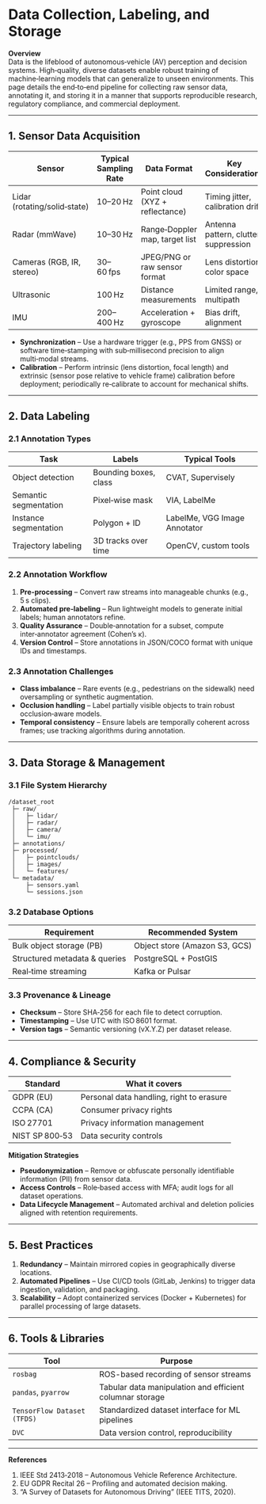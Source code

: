 # Data Collection, Labeling, and Storage  

**Overview**  
Data is the lifeblood of autonomous‑vehicle (AV) perception and decision systems. High‑quality, diverse datasets enable robust training of machine‑learning models that can generalize to unseen environments. This page details the end‑to‑end pipeline for collecting raw sensor data, annotating it, and storing it in a manner that supports reproducible research, regulatory compliance, and commercial deployment.

---

## 1. Sensor Data Acquisition  

| Sensor | Typical Sampling Rate | Data Format | Key Considerations |
|--------|-----------------------|-------------|--------------------|
| Lidar (rotating/solid‑state) | 10–20 Hz | Point cloud (XYZ + reflectance) | Timing jitter, calibration drift |
| Radar (mmWave) | 10–30 Hz | Range‑Doppler map, target list | Antenna pattern, clutter suppression |
| Cameras (RGB, IR, stereo) | 30–60 fps | JPEG/PNG or raw sensor format | Lens distortion, color space |
| Ultrasonic | 100 Hz | Distance measurements | Limited range, multipath |
| IMU | 200–400 Hz | Acceleration + gyroscope | Bias drift, alignment |

* **Synchronization** – Use a hardware trigger (e.g., PPS from GNSS) or software time‑stamping with sub‑millisecond precision to align multi‑modal streams.
* **Calibration** – Perform intrinsic (lens distortion, focal length) and extrinsic (sensor pose relative to vehicle frame) calibration before deployment; periodically re‑calibrate to account for mechanical shifts.

---

## 2. Data Labeling  

### 2.1 Annotation Types  
| Task | Labels | Typical Tools |
|------|--------|---------------|
| Object detection | Bounding boxes, class | CVAT, Supervisely |
| Semantic segmentation | Pixel‑wise mask | VIA, LabelMe |
| Instance segmentation | Polygon + ID | LabelMe, VGG Image Annotator |
| Trajectory labeling | 3D tracks over time | OpenCV, custom tools |

### 2.2 Annotation Workflow  
1. **Pre‑processing** – Convert raw streams into manageable chunks (e.g., 5 s clips).  
2. **Automated pre‑labeling** – Run lightweight models to generate initial labels; human annotators refine.  
3. **Quality Assurance** – Double‑annotation for a subset, compute inter‑annotator agreement (Cohen’s κ).  
4. **Version Control** – Store annotations in JSON/COCO format with unique IDs and timestamps.

### 2.3 Annotation Challenges  
* **Class imbalance** – Rare events (e.g., pedestrians on the sidewalk) need oversampling or synthetic augmentation.  
* **Occlusion handling** – Label partially visible objects to train robust occlusion‑aware models.  
* **Temporal consistency** – Ensure labels are temporally coherent across frames; use tracking algorithms during annotation.

---

## 3. Data Storage & Management  

### 3.1 File System Hierarchy  
```
/dataset_root
 ├─ raw/
 │   ├─ lidar/
 │   ├─ radar/
 │   ├─ camera/
 │   └─ imu/
 ├─ annotations/
 ├─ processed/
 │   ├─ pointclouds/
 │   ├─ images/
 │   └─ features/
 └─ metadata/
     ├─ sensors.yaml
     └─ sessions.json
```

### 3.2 Database Options  
| Requirement | Recommended System |
|-------------|-------------------|
| Bulk object storage (PB) | Object store (Amazon S3, GCS) |
| Structured metadata & queries | PostgreSQL + PostGIS |
| Real‑time streaming | Kafka or Pulsar |

### 3.3 Provenance & Lineage  
* **Checksum** – Store SHA‑256 for each file to detect corruption.  
* **Timestamping** – Use UTC with ISO 8601 format.  
* **Version tags** – Semantic versioning (vX.Y.Z) per dataset release.

---

## 4. Compliance & Security  

| Standard | What it covers |
|----------|----------------|
| GDPR (EU) | Personal data handling, right to erasure |
| CCPA (CA) | Consumer privacy rights |
| ISO 27701 | Privacy information management |
| NIST SP 800‑53 | Data security controls |

**Mitigation Strategies**  
* **Pseudonymization** – Remove or obfuscate personally identifiable information (PII) from sensor data.  
* **Access Controls** – Role‑based access with MFA; audit logs for all dataset operations.  
* **Data Lifecycle Management** – Automated archival and deletion policies aligned with retention requirements.

---

## 5. Best Practices  

1. **Redundancy** – Maintain mirrored copies in geographically diverse locations.  
2. **Automated Pipelines** – Use CI/CD tools (GitLab, Jenkins) to trigger data ingestion, validation, and packaging.  
3. **Scalability** – Adopt containerized services (Docker + Kubernetes) for parallel processing of large datasets.  

---

## 6. Tools & Libraries  

| Tool | Purpose |
|------|---------|
| `rosbag` | ROS-based recording of sensor streams |
| `pandas`, `pyarrow` | Tabular data manipulation and efficient columnar storage |
| `TensorFlow Dataset (TFDS)` | Standardized dataset interface for ML pipelines |
| `DVC` | Data version control, reproducibility |

---

**References**  
1. IEEE Std 2413‑2018 – Autonomous Vehicle Reference Architecture.  
2. EU GDPR Recital 26 – Profiling and automated decision making.  
3. “A Survey of Datasets for Autonomous Driving” (IEEE TITS, 2020).  
